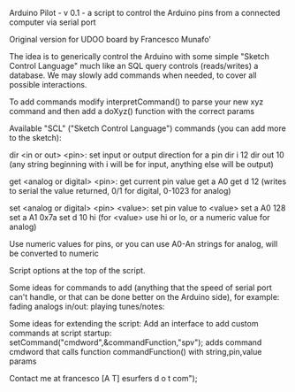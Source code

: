 Arduino Pilot - v 0.1 - a script to control the Arduino pins from a connected computer via serial port

Original version for UDOO board by Francesco Munafo'

The idea is to generically control the Arduino with some simple "Sketch Control Language"
much like an SQL query controls (reads/writes) a database.
We may slowly add commands when needed, to cover all possible interactions.

To add commands modify interpretCommand() to parse your new xyz command and then add a doXyz() function with the correct params



Available "SCL" ("Sketch Control Language") commands (you can add more to the sketch):

dir &lt;in or out> &lt;pin>: set input or output direction for a pin
 dir i 12 
 dir out 10 
(any string beginning with i will be for input, anything else will be output)


get &lt;analog or digital> &lt;pin>: get current pin value
 get a A0 
 get d 12 
(writes to serial the value returned, 0/1 for digital, 0-1023 for analog)

set &lt;analog or digital> &lt;pin> &lt;value>: set pin value to &lt;value>
 set a A0 128 
 set a A1 0x7a 
 set d 10 hi 
(for &lt;value> use hi or lo, or a numeric value for analog)

Use numeric values for pins, or you can use A0-An strings for analog, will be converted to numeric

Script options at the top of the script.


Some ideas for commands to add (anything that the speed of serial port can't handle,
or that can be done better on the Arduino side), for example:
fading analogs in/out:
playing tunes/notes:


Some ideas for extending the script:
Add an interface to add custom commands at script startup:
setCommand("cmdword",&commandFunction,"spv");  adds command cmdword that calls function commandFunction() with string,pin,value params

Contact me at francesco [A T] esurfers d o t com");


